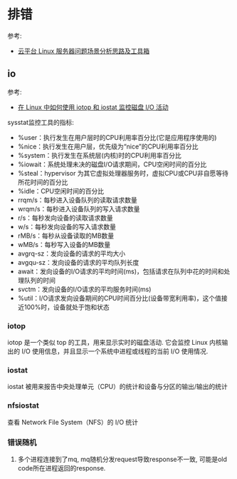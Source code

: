# 排错
参考:
- [云平台 Linux 服务器问题场景分析思路及工具箱](https://www.infoq.cn/article/iugbKK9-otT4xQquoRTp)

## io
参考:
- [在 Linux 中如何使用 iotop 和 iostat 监控磁盘 I/O 活动](https://linux.cn/article-10815-1.html)

sysstat监控工具的指标:
- %user：执行发生在用户层时的CPU利用率百分比(它是应用程序使用的)
- %nice：执行发生在用户层，优先级为“nice”的CPU利用率百分比
- %system：执行发生在系统层(内核)时的CPU利用率百分比
- %iowait：系统处理未决的磁盘I/O请求期间，CPU空闲时间的百分比
- %steal：hypervisor 为其它虚拟处理器服务时，虚拟CPU或CPU非自愿等待所花时间的百分比
- %idle：CPU空闲时间的百分比
- rrqm/s：每秒进入设备队列的读取请求数量
- wrqm/s：每秒进入设备队列的写入请求数量
- r/s：每秒发向设备的读取请求数量
- w/s：每秒发向设备的写入请求数量
- rMB/s：每秒从设备读取的MB数量
- wMB/s：每秒写入设备的MB数量
- avgrq-sz：发向设备的请求的平均大小
- avgqu-sz：发向设备的请求的平均队列长度
- await：发向设备的I/O请求的平均时间(ms)，包括请求在队列中花的时间和处理队列的时间
- svctm：发向设备的I/O请求的平均服务时间(ms)
- %util：I/O请求发向设备期间的CPU时间百分比(设备带宽利用率)，这个值接近100%时，设备就处于饱和状态

### iotop
iotop 是一个类似 top 的工具，用来显示实时的磁盘活动. 它会监控 Linux 内核输出的 I/O 使用信息，并且显示一个系统中进程或线程的当前 I/O 使用情况.

### iostat
iostat 被用来报告中央处理单元（CPU）的统计和设备与分区的输出/输出的统计

### nfsiostat
查看 Network File System（NFS）的 I/O 统计

### 错误随机
1. 多个进程连接到了mq, mq随机分发request导致response不一致, 可能是old code所在进程返回的response.